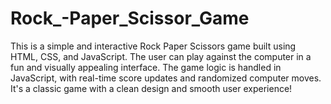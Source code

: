 # Rock_-Paper_Scissor_Game
This is a simple and interactive Rock Paper Scissors game built using HTML, CSS, and JavaScript. The user can play against the computer in a fun and visually appealing interface. The game logic is handled in JavaScript, with real-time score updates and randomized computer moves. It's a classic game with a clean design and smooth user experience!
